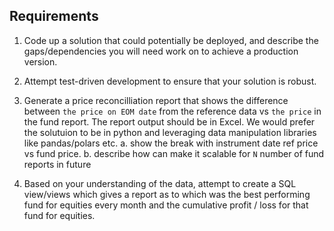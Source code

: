 ## Requirements

1. Code up a solution that could potentially be deployed, and describe the gaps/dependencies you will need work on to achieve a production version.

2. Attempt test-driven development to ensure that your solution is robust.

3. Generate a price reconcilliation report that shows the difference between `the price on EOM date` from the reference data vs `the price` in the fund report. The report output should be in Excel. We would prefer the solutuion to be in python and leveraging data manipulation libraries like pandas/polars etc.
	a. show the break with instrument date ref price vs fund price.
	b. describe how can make it scalable for `N` number of fund reports in future

4. Based on your understanding of the data, attempt to create a SQL view/views which gives a report as to which was the best performing fund for equities every month and the cumulative profit / loss for that fund for equities.


